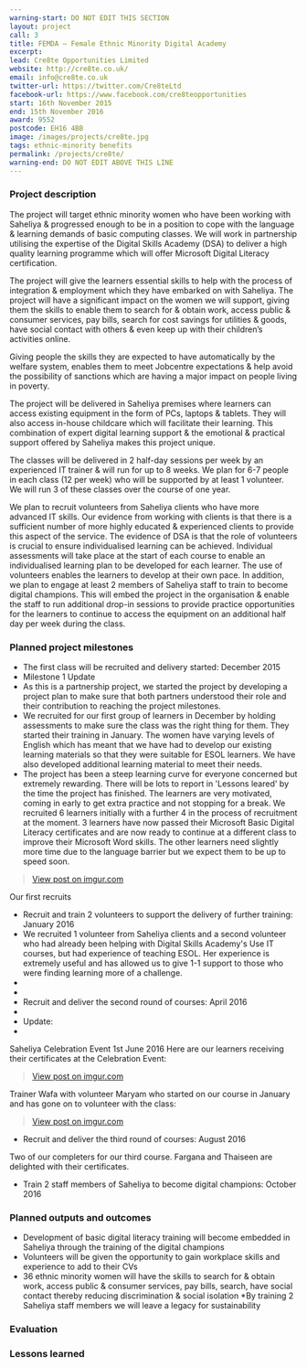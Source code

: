 ```yaml
---
warning-start: DO NOT EDIT THIS SECTION
layout: project
call: 3
title: FEMDA – Female Ethnic Minority Digital Academy
excerpt: 
lead: Cre8te Opportunities Limited
website: http://cre8te.co.uk/
email: info@cre8te.co.uk
twitter-url: https://twitter.com/Cre8teLtd
facebook-url: https://www.facebook.com/cre8teopportunities
start: 16th November 2015
end: 15th November 2016
award: 9552
postcode: EH16 4BB		
image: /images/projects/cre8te.jpg
tags: ethnic-minority benefits
permalink: /projects/cre8te/
warning-end: DO NOT EDIT ABOVE THIS LINE
---
```


### Project description

The project will target ethnic minority women who have been working with Saheliya & progressed enough to be in a position to cope with the language & learning demands of basic computing classes. We will work in partnership utilising the expertise of the Digital Skills Academy (DSA) to deliver a high quality learning programme which will offer Microsoft Digital Literacy certification. 

The project will give the learners essential skills to help with the process of integration & employment which they have embarked on with Saheliya. The project will have a significant impact on the women we will support, giving them the skills to enable them to search for & obtain work, access public & consumer services, pay bills, search for cost savings for utilities & goods, have social contact with others & even keep up with their children’s activities online. 

Giving people the skills they are expected to have automatically by the welfare system, enables them to meet Jobcentre expectations & help avoid the possibility of sanctions which are having a major impact on people living in poverty. 

The project will be delivered in Saheliya premises where learners can access existing equipment in the form of PCs, laptops & tablets. They will also access in-house childcare which will facilitate their learning. This combination of expert digital learning support & the emotional & practical support offered by Saheliya makes this project unique. 

The classes will be delivered in 2 half-day sessions per week by an experienced IT trainer & will run for up to 8 weeks. We plan for 6-7 people in each class (12 per week) who will be supported by at least 1 volunteer. We will run 3 of these classes over the course of one year. 

We plan to recruit volunteers from Saheliya clients who have more advanced IT skills. Our evidence from working with clients is that there is a sufficient number of more highly educated & experienced clients to provide this aspect of the service. The evidence of DSA is that the role of volunteers is crucial to ensure individualised learning can be achieved.
Individual assessments will take place at the start of each course to enable an individualised learning plan to be developed for each learner. The use of volunteers enables the learners to develop at their own pace. In addition, we plan to engage at least 2 members of Saheliya staff to train to become digital champions. This will embed the project in the organisation & enable the staff to run additional drop-in sessions to provide practice opportunities for the learners to continue to access the equipment on an additional half day per week during the class.

### Planned project milestones

* The first class will be recruited and delivery started: December 2015
* Milestone 1 Update
* As this is a partnership project, we started the project by developing a project plan to make sure that both partners understood their role and their contribution to reaching the project milestones. 
* We recruited for our first group of learners in December by holding assessments to make sure the class was the right thing for them. They started their training in January. The women have varying levels of English which has meant that we have had to develop our existing learning materials so that they were suitable for ESOL learners.  We have also developed additional learning material to meet their needs.
* The project has been a steep learning curve for everyone concerned but extremely rewarding. There will be lots to report in 'Lessons leared' by the time the project has finished. The learners are very motivated, coming in early to get extra practice and not stopping for a break.  We recruited 6 learners initially with a further 4 in the process of recruitment at the moment. 3 learners have now passed their Microsoft Basic Digital Literacy certificates and are now ready to continue at a different class to improve their Microsoft Word skills.  The other learners need slightly more time due to the language barrier but we expect them to be up to speed soon. 

<blockquote class="imgur-embed-pub" lang="en" data-id="eCZgPYB"><a href="//imgur.com/eCZgPYB">View post on imgur.com</a></blockquote><script async src="//s.imgur.com/min/embed.js" charset="utf-8"></script> 

Our first recruits 

* Recruit and train 2 volunteers to support the delivery of further training: January 2016
* We recruited 1 volunteer from Saheliya clients and a second volunteer who had already been helping with Digital Skills Academy's Use IT courses, but had experience of teaching ESOL.  Her experience is extremely useful and has allowed us to give 1-1 support to those who were finding learning more of a challenge.
* 
* 
* Recruit and deliver the second round of courses: April 2016
* 
* Update:
* 
Saheliya Celebration Event 1st June 2016
Here are our learners receiving their certificates at the Celebration Event:
<blockquote class="imgur-embed-pub" lang="en" data-id="ceF9BHo"><a href="//imgur.com/ceF9BHo">View post on imgur.com</a></blockquote><script async src="//s.imgur.com/min/embed.js" charset="utf-8"></script>

Trainer Wafa with volunteer Maryam who started on our course in January and has gone on to volunteer with the class:

<blockquote class="imgur-embed-pub" lang="en" data-id="0JrplDy"><a href="//imgur.com/0JrplDy">View post on imgur.com</a></blockquote><script async src="//s.imgur.com/min/embed.js" charset="utf-8"></script>

* Recruit and deliver the third round of courses: August 2016

<blockquote class="imgur-embed-pub" lang="en" data-id="a/BMG0w"><a href="//imgur.com/BMG0w"></a></blockquote><script async src="//s.imgur.com/min/embed.js" charset="utf-8"></script>
Two of our completers for our third course. Fargana and Thaiseen are delighted with their certificates.

* Train 2 staff members of Saheliya to become digital champions: October 2016

### Planned outputs and outcomes

* Development of basic digital literacy training will become embedded in Saheliya through the training of the digital champions
* Volunteers will be given the opportunity to gain workplace skills and experience to add to their CVs
* 36 ethnic minority women will have the skills to search for & obtain work, access public & consumer services, pay bills, search, have social contact thereby reducing discrimination & social isolation
*By training 2 Saheliya staff members we will leave a legacy for sustainability


### Evaluation


### Lessons learned



